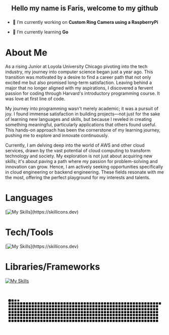 <h2 align="center">Hello my name is Faris, welcome to my github</h2>

###



- 🔭 I’m currently working on **Custom Ring Camera using a RaspberryPi**

- 🌱 I’m currently learning **Go**

# About Me
As a rising Junior at Loyola University Chicago pivoting into the tech industry, my journey into computer science began just a year ago. This transition was motivated by a desire to find a career path that not only excited me but also promised long-term satisfaction. Leaving behind a major that no longer aligned with my aspirations, I discovered a fervent passion for coding through Harvard's introductory programming course. It was love at first line of code.

My journey into programming wasn't merely academic; it was a pursuit of joy. I found immense satisfaction in building projects—not just for the sake of learning new languages and skills, but because I reveled in creating something meaningful, particularly applications that others found useful. This hands-on approach has been the cornerstone of my learning journey, pushing me to explore and innovate continuously.

Currently, I am delving deep into the world of AWS and other cloud services, drawn by the vast potential of cloud computing to transform technology and society. My exploration is not just about acquiring new skills; it's about paving a path where my passion for problem-solving and innovation can grow. Hence, I am actively seeking opportunities specifically in cloud engineering or backend engineering. These fields resonate with me the most, offering the perfect playground for my interests and talents.


# Languages 
[![My Skills](https://skillicons.dev/icons?i=py,java,cs,go,js,)](https://skillicons.dev)


# Tech/Tools
[![My Skills](https://skillicons.dev/icons?i=aws,docker,terraform,mysql,gcp,git,)](https://skillicons.dev)

# Libraries/Frameworks
[![My Skills](https://skillicons.dev/icons?i=react,dotnet,express,nodejs,tensorflow,opencv)](https://skillicons.dev)


###

<br clear="both">

<img src="https://raw.githubusercontent.com/fsiddiqi03/fsiddiqi03/output/snake.svg" alt="Snake animation" />

###
